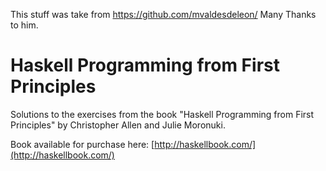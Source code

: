 This stuff was take from https://github.com/mvaldesdeleon/
Many Thanks to him. 

# Haskell Programming from First Principles

Solutions to the exercises from the book "Haskell Programming from First Principles" by Christopher Allen and Julie Moronuki.

Book available for purchase here: [http://haskellbook.com/](http://haskellbook.com/)
